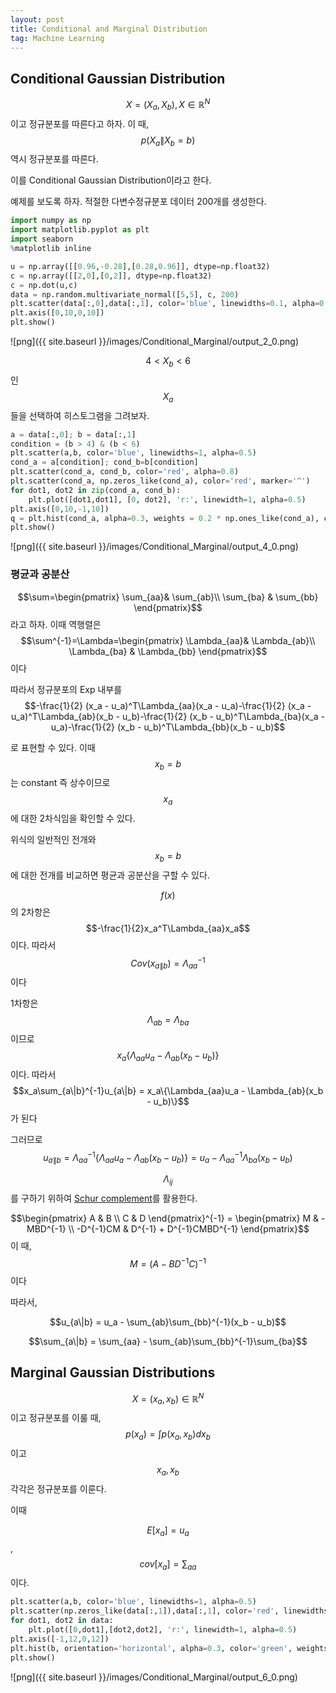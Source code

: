 ```yaml
---
layout: post
title: Conditional and Marginal Distribution
tag: Machine Learning
---
```


## Conditional Gaussian Distribution

$$X = (X_a, X_b), X \in \mathbb{R}^N$$이고 정규분포를 따른다고 하자. 이 때, $$p(X_a \| X_b=b)$$ 역시 정규분포를 따른다.

이를 Conditional Gaussian Distribution이라고 한다.

예제를 보도록 하자. 적절한 다변수정규분포 데이터 200개를 생성한다.


```python
import numpy as np
import matplotlib.pyplot as plt
import seaborn
%matplotlib inline
```



```python
u = np.array([[0.96,-0.28],[0.28,0.96]], dtype=np.float32)
c = np.array([[2,0],[0,2]], dtype=np.float32)
c = np.dot(u,c)
data = np.random.multivariate_normal([5,5], c, 200)
plt.scatter(data[:,0],data[:,1], color='blue', linewidths=0.1, alpha=0.5)
plt.axis([0,10,0,10])
plt.show()
```


![png]({{ site.baseurl }}/images/Conditional_Marginal/output_2_0.png)


$$ 4< X_b < 6 $$ 인 $$X_a$$들을 선택하여 히스토그램을 그려보자.


```python
a = data[:,0]; b = data[:,1]
condition = (b > 4) & (b < 6)
plt.scatter(a,b, color='blue', linewidths=1, alpha=0.5)
cond_a = a[condition]; cond_b=b[condition]
plt.scatter(cond_a, cond_b, color='red', alpha=0.8)
plt.scatter(cond_a, np.zeros_like(cond_a), color='red', marker='^')
for dot1, dot2 in zip(cond_a, cond_b):
    plt.plot([dot1,dot1], [0, dot2], 'r:', linewidth=1, alpha=0.5)
plt.axis([0,10,-1,10])
q = plt.hist(cond_a, alpha=0.3, weights = 0.2 * np.ones_like(cond_a), color='green')
plt.show()
```


![png]({{ site.baseurl }}/images/Conditional_Marginal/output_4_0.png)


### 평균과 공분산

$$\sum=\begin{pmatrix} \sum_{aa}& \sum_{ab}\\ \sum_{ba} & \sum_{bb} \end{pmatrix}$$라고 하자. 이때 역행렬은$$\sum^{-1}=\Lambda=\begin{pmatrix} \Lambda_{aa}& \Lambda_{ab}\\ \Lambda_{ba} & \Lambda_{bb} \end{pmatrix}$$ 이다

따라서 정규분포의 Exp 내부를  
$$-\frac{1}{2} (x_a - u_a)^T\Lambda_{aa}(x_a - u_a)-\frac{1}{2} (x_a - u_a)^T\Lambda_{ab}(x_b - u_b)-\frac{1}{2} (x_b - u_b)^T\Lambda_{ba}(x_a - u_a)-\frac{1}{2} (x_b - u_b)^T\Lambda_{bb}(x_b - u_b)$$

로 표현할 수 있다. 이때 $$x_b=b$$는 constant 즉 상수이므로 $$x_a$$에 대한 2차식임을 확인할 수 있다.

위식의 일반적인 전개와 $$x_b=b$$에 대한 전개를 비교하면 평균과 공분산을 구할 수 있다.

$$f(x)$$의 2차항은 $$-\frac{1}{2}x_a^T\Lambda_{aa}x_a$$ 이다. 따라서 $$Cov(x_{a\|b}) = \Lambda_{aa}^{-1}$$ 이다

1차항은 $$\Lambda_{ab} = \Lambda_{ba}$$이므로 $$x_a\{\Lambda_{aa}u_a - \Lambda_{ab}(x_b - u_b)\}$$이다. 따라서 $$x_a\sum_{a\|b}^{-1}u_{a\|b} = x_a\{\Lambda_{aa}u_a - \Lambda_{ab}(x_b - u_b)\}$$ 가 된다

그러므로 $$u_{a\|b} = \Lambda_{aa}^{-1}\{\Lambda_{aa}u_a - \Lambda_{ab}(x_b - u_b)\} = u_a - \Lambda_{aa}^{-1}\Lambda_{ba}(x_b - u_b)$$

[Schur complement]: https://en.wikipedia.org/wiki/Schur_complement  "schur complement"

$$\Lambda_{ij}$$를 구하기 위하여 [Schur complement]를 활용한다.

$$\begin{pmatrix} A & B \\ C & D \end{pmatrix}^{-1} = 
\begin{pmatrix} M & -MBD^{-1} \\ -D^{-1}CM & D^{-1} + D^{-1}CMBD^{-1} \end{pmatrix}$$ 이 때,
$$ M = (A - BD^{-1}C)^{-1}$$ 이다

따라서,

$$u_{a\|b} = u_a - \sum_{ab}\sum_{bb}^{-1}(x_b - u_b)$$

$$\sum_{a\|b} = \sum_{aa} - \sum_{ab}\sum_{bb}^{-1}\sum_{ba}$$

## Marginal Gaussian Distributions

$$X = (x_a, x_b) \in \mathbb{R}^N$$ 이고 정규분포를 이룰 때, $$p(x_a) = \int p(x_a, x_b)dx_b$$이고 $$x_a, x_b$$ 각각은 정규분포를 이룬다.

이때

$$E[x_a] = u_a$$,   $$cov[x_a] = \sum_{aa}$$  이다.


```python
plt.scatter(a,b, color='blue', linewidths=1, alpha=0.5)
plt.scatter(np.zeros_like(data[:,1]),data[:,1], color='red', linewidths=1, alpha=0.2, marker='>')
for dot1, dot2 in data:
    plt.plot([0,dot1],[dot2,dot2], 'r:', linewidth=1, alpha=0.5)
plt.axis([-1,12,0,12])
plt.hist(b, orientation='horizontal', alpha=0.3, color='green', weights= 0.2 * np.ones_like(b))
plt.show()
```


![png]({{ site.baseurl }}/images/Conditional_Marginal/output_6_0.png)

